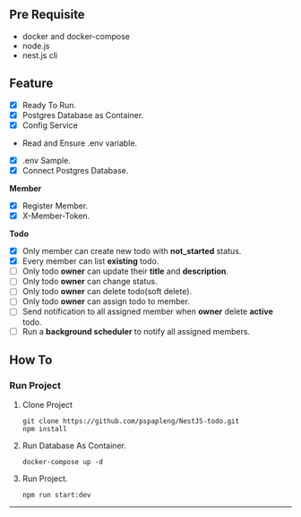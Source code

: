 ## Pre Requisite

- docker and docker-compose
- node.js
- nest.js cli

## Feature

- [x] Ready To Run.
- [x] Postgres Database as Container.
- [x] Config Service
- Read and Ensure .env variable.
- [x] .env Sample.
- [x] Connect Postgres Database.

**Member**

- [x] Register Member.
- [x] X-Member-Token.

**Todo**

- [x] Only member can create new todo with **not_started** status.
- [x] Every member can list **existing** todo.
- [ ] Only todo **owner** can update their **title** and **description**.
- [ ] Only todo **owner** can change status.
- [ ] Only todo **owner** can delete todo(soft delete).
- [ ] Only todo **owner** can assign todo to member.
- [ ] Send notification to all assigned member when **owner** delete **active** todo.
- [ ] Run a **background scheduler** to notify all assigned members.

## How To

### Run Project

1.  Clone Project
    ```
    git clone https://github.com/pspapleng/NestJS-todo.git
    npm install
    ```
2.  Run Database As Container.
    ```
    docker-compose up -d
    ```
3.  Run Project.
    ```
    npm run start:dev
    ```

---

